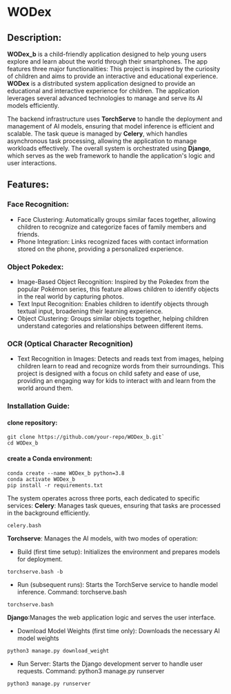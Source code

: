 # WODex 
## Description:
**WODex_b** is a child-friendly application designed to help young users explore and learn about the world through their smartphones. The app features three major functionalities: 
This project is inspired by the curiosity of children and aims to provide an interactive and educational experience.
**WODex** is a distributed system application designed to provide an educational and interactive experience for children. The application leverages several advanced technologies to manage and serve its AI models efficiently.

The backend infrastructure uses **TorchServe** to handle the deployment and management of AI models, ensuring that model inference is efficient and scalable. The task queue is managed by **Celery**, which handles asynchronous task processing, allowing the application to manage workloads effectively. The overall system is orchestrated using **Django**, which serves as the web framework to handle the application's logic and user interactions.
## Features:
### Face Recognition:
- Face Clustering: Automatically groups similar faces together, allowing children to recognize and categorize faces of family members and friends.
- Phone Integration: Links recognized faces with contact information stored on the phone, providing a personalized experience.
### Object Pokedex:
- Image-Based Object Recognition: Inspired by the Pokedex from the popular Pokémon series, this feature allows children to identify objects in the real world by capturing photos.
- Text Input Recognition: Enables children to identify objects through textual input, broadening their learning experience.
- Object Clustering: Groups similar objects together, helping children understand categories and relationships between different items.
### OCR (Optical Character Recognition)
- Text Recognition in Images: Detects and reads text from images, helping children learn to read and recognize words from their surroundings.
This project is designed with a focus on child safety and ease of use, providing an engaging way for kids to interact with and learn from the world around them.


### Installation Guide:
#### clone repository:
```
git clone https://github.com/your-repo/WODex_b.git`
cd WODex_b
```

#### create a Conda environment:
```
conda create --name WODex_b python=3.8
conda activate WODex_b
pip install -r requirements.txt
```

The system operates across three ports, each dedicated to specific services:
**Celery**: Manages task queues, ensuring that tasks are processed in the background efficiently.
```
celery.bash
```

**Torchserve**: Manages the AI models, with two modes of operation:
- Build (first time setup): 
Initializes the environment and prepares models for deployment.
```
torchserve.bash -b
```
- Run (subsequent runs): Starts the TorchServe service to handle model inference. Command: torchserve.bash
```
torchserve.bash
```

**Django**:Manages the web application logic and serves the user interface.
- Download Model Weights (first time only): Downloads the necessary AI model weights
```
python3 manage.py download_weight
```
- Run Server: Starts the Django development server to handle user requests. Command: python3 manage.py runserver
```
python3 manage.py runserver
```
